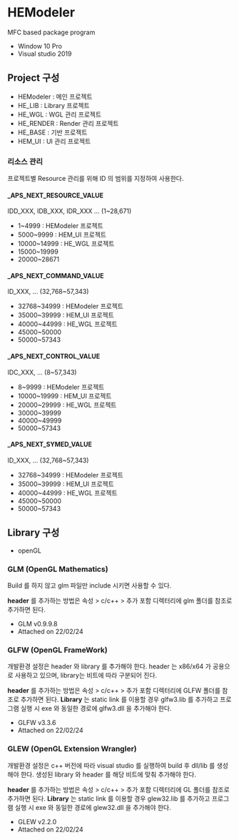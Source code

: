 # HEModeler

MFC based package program

- Window 10 Pro
- Visual studio 2019

## Project 구성

- HEModeler : 메인 프로젝트
- HE_LIB : Library 프로젝트
- HE_WGL : WGL 관리 프로젝트
- HE_RENDER : Render 관리 프로젝트
- HE_BASE : 기반 프로젝트
- HEM_UI : UI 관리 프로젝트

### 리소스 관리

프로젝트별 Resource 관리를 위해 ID 의 범위를 지정하여 사용한다.

#### _APS_NEXT_RESOURCE_VALUE

IDD_XXX, IDB_XXX, IDR_XXX ... (1~28,671)

- 1~4999 : HEModeler 프로젝트
- 5000~9999 : HEM_UI 프로젝트
- 10000~14999 : HE_WGL 프로젝트
- 15000~19999
- 20000~28671

#### _APS_NEXT_COMMAND_VALUE

ID_XXX, ... (32,768~57,343)

- 32768~34999 : HEModeler 프로젝트
- 35000~39999 : HEM_UI 프로젝트
- 40000~44999 : HE_WGL 프로젝트
- 45000~50000
- 50000~57343

#### _APS_NEXT_CONTROL_VALUE

IDC_XXX, ... (8~57,343)

- 8~9999 : HEModeler 프로젝트
- 10000~19999 : HEM_UI 프로젝트
- 20000~29999 : HE_WGL 프로젝트
- 30000~39999
- 40000~49999
- 50000~57343

#### _APS_NEXT_SYMED_VALUE

ID_XXX, ... (32,768~57,343)

- 32768~34999 : HEModeler 프로젝트
- 35000~39999 : HEM_UI 프로젝트
- 40000~44999 : HE_WGL 프로젝트
- 45000~50000
- 50000~57343

## Library 구성

- openGL

### GLM (OpenGL Mathematics)

Build 를 하지 않고 glm 파일만 include 시키면 사용할 수 있다.

**header** 를 추가하는 방법은 속성 > c/c++ > 추가 포함 디렉터리에 glm 폴더를 참조로 추가하면 된다.

- GLM v0.9.9.8
- Attached on 22/02/24

### GLFW (OpenGL FrameWork)

개발환경 설정은 header 와 library 를 추가해야 한다. header 는 x86/x64 가 공용으로 사용하고 있으며, library는 비트에 따라 구분되어 진다.

**header** 를 추가하는 방법은 속성 > c/c++ > 추가 포함 디렉터리에 GLFW 폴더를 참조로 추가하면 된다. **Library** 는 static link 를 이용할 경우 glfw3.lib 를 추가하고 프로그램 실행 시 exe 와 동일한 경로에 glfw3.dll 을 추가해야 한다.

- GLFW v3.3.6
- Attached on 22/02/24

### GLEW (OpenGL Extension Wrangler)

개발환경 설정은 c++ 버전에 따라 visual studio 를 실행하여 build 후 dll/lib 를 생성해야 한다. 생성된 library 와 header 를 해당 비트에 맞춰 추가해야 한다.

**header** 를 추가하는 방법은 속성 > c/c++ > 추가 포함 디렉터리에 GL 폴더를 참조로 추가하면 된다. **Library** 는 static link 를 이용할 경우 glew32.lib 를 추가하고 프로그램 실행 시 exe 와 동일한 경로에 glew32.dll 을 추가해야 한다.

- GLEW v2.2.0
- Attached on 22/02/24
